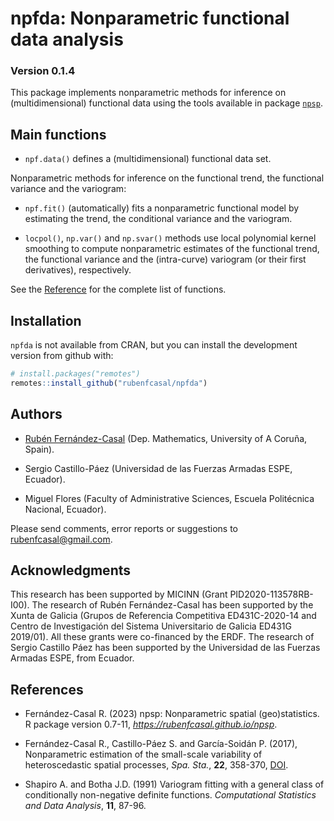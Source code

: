
<!-- 
README.md is generated from README.Rmd. 
Please edit that file 
-->

# npfda: Nonparametric functional data analysis

### Version 0.1.4

This package implements nonparametric methods for inference on
(multidimensional) functional data using the tools available in package
[`npsp`](https://rubenfcasal.github.io/npsp).

## Main functions

- `npf.data()` defines a (multidimensional) functional data set.

Nonparametric methods for inference on the functional trend, the
functional variance and the variogram:

- `npf.fit()` (automatically) fits a nonparametric functional model by
  estimating the trend, the conditional variance and the variogram.

- `locpol()`, `np.var()` and `np.svar()` methods use local polynomial
  kernel smoothing to compute nonparametric estimates of the functional
  trend, the functional variance and the (intra-curve) variogram (or
  their first derivatives), respectively.

See the
[Reference](https://rubenfcasal.github.io/npfda/reference/index.html)
for the complete list of functions.

## Installation

`npfda` is not available from CRAN, but you can install the development
version from github with:

``` r
# install.packages("remotes")
remotes::install_github("rubenfcasal/npfda")
```

<!-- 
Note also that, as this package requires compilation, Windows users need to have previously installed the appropriate version of [Rtools](https://cran.r-project.org/bin/windows/Rtools/), and OS X users need to have installed [Xcode](https://apps.apple.com/us/app/xcode/id497799835).

Alternatively, Windows users may install the corresponding *npfda_X.Y.Z.zip* file in the [releases section](https://github.com/rubenfcasal/npfda/releases/latest) of the github repository.

For R versions 4.2.x under Windows: 
``` r
install.packages('https://github.com/rubenfcasal/npfda/releases/download/v0.1-1/npfda_0.1-1.zip',
                 repos = NULL)
``` 
-->

## Authors

- [Rubén Fernández-Casal](https://rubenfcasal.github.io) (Dep.
  Mathematics, University of A Coruña, Spain).

- Sergio Castillo-Páez (Universidad de las Fuerzas Armadas ESPE,
  Ecuador).

- Miguel Flores (Faculty of Administrative Sciences, Escuela Politécnica
  Nacional, Ecuador).

Please send comments, error reports or suggestions to
<rubenfcasal@gmail.com>.

## Acknowledgments

This research has been supported by MICINN (Grant PID2020-113578RB-I00).
The research of Rubén Fernández-Casal has been supported by the Xunta de
Galicia (Grupos de Referencia Competitiva ED431C-2020-14 and Centro de
Investigación del Sistema Universitario de Galicia ED431G 2019/01). All
these grants were co-financed by the ERDF. The research of Sergio
Castillo Páez has been supported by the Universidad de las Fuerzas
Armadas ESPE, from Ecuador.

## References

- Fernández-Casal R. (2023) npsp: Nonparametric spatial (geo)statistics.
  R package version 0.7-11, *<https://rubenfcasal.github.io/npsp>*.

- Fernández-Casal R., Castillo-Páez S. and García-Soidán P. (2017),
  Nonparametric estimation of the small-scale variability of
  heteroscedastic spatial processes, *Spa. Sta.*, **22**, 358-370,
  [DOI](https://doi.org/10.1016/j.spasta.2017.04.001).

- Shapiro A. and Botha J.D. (1991) Variogram fitting with a general
  class of conditionally non-negative definite functions. *Computational
  Statistics and Data Analysis*, **11**, 87-96.
